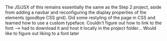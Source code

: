 The JS/JSX of this remains essentially the same as the Step 2 project, aside from adding a navbar and reconfiguring the display properties of the elements (goodbye CSS grid).  Did some restyling of the page in CSS and learned how to use a custom typeface.  Couldn't figure out how to link to the font --> had to download it and host it locally in the project folder...  Would like to figure out liking to a font later